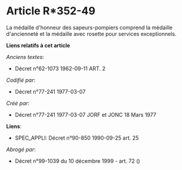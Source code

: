 # Article R*352-49

La médaille d'honneur des sapeurs-pompiers   comprend la médaille d'ancienneté et la médaille avec rosette pour services
exceptionnels.

**Liens relatifs à cet article**

_Anciens textes_:

  - Décret n°62-1073 1962-09-11 ART. 2

_Codifié par_:

  - Décret n°77-241 1977-03-07

_Créé par_:

  - Décret n°77-241 1977-03-07 JORF et JONC 18 Mars 1977

**Liens**:

  - SPEC_APPLI: Décret n°90-850 1990-09-25 art. 25

_Abrogé par_:

  - Décret n°99-1039 du 10 décembre 1999 - art. 72 ()
